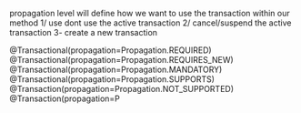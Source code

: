 propagation level will define how we want to use the transaction within our method 
1/ use dont use the active transaction 
2/ cancel/suspend the active transaction 
3- create a new transaction 

@Transactional(propagation=Propagation.REQUIRED)
@Transactional(propagation=Propagation.REQUIRES_NEW)
@Transactional(propagation=Propagation.MANDATORY)
@Transactional(propagation=Propagation.SUPPORTS)
@Transaction(propagation=Propagation.NOT_SUPPORTED)
@Transaction(propagation=P